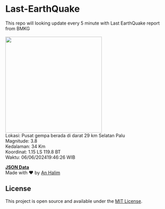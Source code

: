 # Last-EarthQuake
This repo will looking update every 5 minute with Last EarthQuake report from BMKG
<br>
<br>
<img src="https://static.bmkg.go.id/20240606194626.mmi.jpg" width="300"/>
<br>
Lokasi: Pusat gempa berada di darat 29 km Selatan Palu <br>
Magnitude: 3.8 <br>
Kedalaman: 34 Km <br>
Koordinat: 1.15 LS 119.8 BT <br>
Waktu: 06/06/202419:46:26 WIB <br>

<a href="./data/data.json">**JSON Data**</a>
<br>
Made with ❤️ by <a href="https://github.com/an-halim">An Halim</a>
## License

This project is open source and available under the [MIT License](LICENSE).
